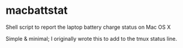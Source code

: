 # macbattstat
Shell script to report the laptop battery charge status on Mac OS X

Simple & minimal; I originally wrote this to add to the tmux status line.
